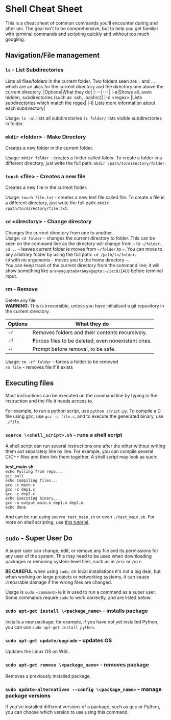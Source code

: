 # Shell Cheat Sheet

This is a cheat sheet of common commands you'll encounter during and after uni. The goal isn't to be comprehensive, but to help you get familiar with terminal commands and scripting quickly and without too much googling. 

## Navigation/File management

### `ls` - List Subdirectories
Lists all files/folders in the current folder. Two folders seen are `.` and `..` which are an alias for the current directory and the directory one above the current directory.
|Options|What they do|
|---|---|
|-a|Shows all, even hidden, subdirectories (such as .ssh, .bashrc)|
|-d \<regex> |Lists subdirectories which match the regex|
|-l| Lists more information about each subdirectory|

Usage: `ls -al` lists all subdirectories
`ls folder/` lists visible subdirectories in folder.

### `mkdir` \<folder> - Make Directory
Creates a new folder in the current folder. 

Usage: `mkdir folder`  - creates a folder called folder. To create a folder in a different directory, just write the full path: `mkdir /path/to/directory/folder`.

### `touch` \<file> - Creates a new file
Creates a new file in the current folder.
 
Usage: `touch file.txt` - creates a new text file called file. To create a file in a different directory, just write the full path: `mkdir /path/to/directory/file.txt`.

### `cd` \<directory> - Change directory
Changes the current directory from one to another. \
Usage: `cd folder` - changes the current directory to folder. This can be seen on the command line as the directory will change from `~` to `~/folder`. \
`cd ..` - leaves current folder ie moves from `~/folder` to `~`. You can move to any arbitrary folder by using the full path: `cd /path/to/folder`. \
`cd` with no arguments - moves you to the home directory `~`. \
You can keep track of the current directory from the command line; it will show something like `aranyagupta@aranyagupta:~/iac0/IAC0` before terminal input. 

### rm - Remove
Delete any file. \
**WARNING:** This is irreversible, unless you have initialised a git repository in the current directory. 

|Options|What they do|
|---|---|
|-r|Removes folders and their contents **r**ecursively.|
|-f|**F**orces files to be deleted, even nonexistent ones.|
|-i|Prompt before removal, to be safe.|

Usage: `rm -rf folder` - forces a folder to be removed \
`rm file` - removes file if it exists

## Executing files

Most instructions can be executed on the command line by typing in the instruction and the file it needs access to.

For example, to run a python script, use `python script.py`. To compile a C file using gcc, use `gcc -c file.c`, and to execute the generated binary, use `./file`.

### `source \<shell_script>.sh` - runs a shell script
A shell script can run several instructions one after the other without writing them out separately line by line. For example, you can compile several C/C++ files and then link them together. A shell script may look as such:

**test_main.sh** \
`echo Pulling from repo...` \
`git pull` \
`echo Compiling files...` \
`gcc -c main.c` \
`gcc -c dep1.c` \
`gcc -c dep2.c` \
`echo Executing binary...` \
`gcc -o output main.o dep1.o dep2.o` \
`echo done` 

And can be run using `source test_main.sh` or even `./test_main.sh`. For more on shell scripting, use [this tutorial](https://www.shellscript.sh/).
### 

## `sudo` - Super User Do
A super user can change, edit, or remove any file and its permissions for any user of the system. This may need to be used when downloading packages or removing system-level files, such as in `/etc` or `/usr`.

**BE CAREFUL** when using `sudo`; on local installations it's not a big deal, but when working on large projects or networking systems, it can cause irreparable damage if the wrong files are changed. 

Usage is `sudo <command>` ie it is used to run a command as a super user. Some commands require `sudo` to work correctly, and are listed below:

### `sudo apt-get install \<package_name>` - installs package
Installs a new package; for example, if you have not yet installed Python, you can use `sudo apt-get install python`.

### `sudo apt-get update/upgrade` - updates OS
Updates the Linux OS on WSL.

### `sudo apt-get remove \<package_name>` - removes package
Removes a previously installed package. 

### `sudo update-alternatives --config \<package_name>` - manage package versions
If you've installed different versions of a package, such as gcc or Python, you can choose which version to use using this command. 
